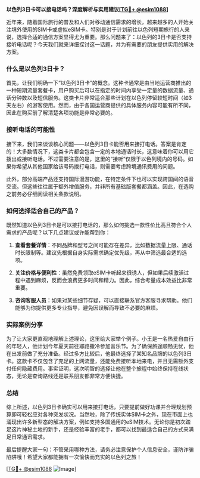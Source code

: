 **以色列3日卡可以接电话吗？深度解析与实用建议[[TG💪+ @esim1088](https://t.me/s/esim1088)]**

近年来，随着国际旅行的普及和人们对移动通信需求的增长，越来越多的人开始关注境外使用的SIM卡或虚拟eSIM卡。特别是对于计划前往以色列短期旅行的人来说，选择合适的通信方案显得尤为重要。那么问题来了：以色列的3日卡是否支持接听电话呢？今天我们就来详细探讨这一话题，并为有需要的朋友提供实用的解决方案。

### 什么是以色列3日卡？

首先，让我们明确一下“以色列3日卡”的概念。这种卡通常是由当地运营商推出的一种短期流量套餐卡，用户购买后可以在指定的时间内享受一定量的数据流量、通话分钟数以及短信服务。这类卡片非常适合那些计划在以色列停留较短时间（如3天左右）的游客使用。然而，由于各国运营商提供的具体服务内容可能有所不同，因此在购买前了解清楚各项功能是非常必要的。

### 接听电话的可能性

接下来，我们来谈谈核心问题——以色列3日卡能否用来接打电话。答案是肯定的！大多数情况下，这类卡片都会包含一定的本地通话时长，这意味着你可以用它拨出或接听电话。不过需要注意的是，这里的“接听”仅限于以色列境内的号码。如果你希望从其他国家给该号码拨打电话，则需要考虑跨境通讯费用的问题。

此外，部分高端产品还支持国际漫游功能，在特定条件下也可以实现跨国间的语音交流。但这些往往属于额外增值服务，并非所有基础版套餐都涵盖。因此，在选购之前务必仔细阅读相关条款说明。

### 如何选择适合自己的产品？

既然知道以色列3日卡是可以接打电话的，那么如何挑选一款性价比高且符合个人需求的产品呢？以下几点建议或许能帮到你：

1. **查看套餐详情**：不同品牌和型号之间可能存在差异，比如数据流量上限、通话时长限制等。建议先根据自身实际需求确定优先级，再从中筛选最合适的选项。
   
2. **关注价格与便利性**：虽然免费领取eSIM卡听起来很诱人，但如果后续激活过程中遇到麻烦，反而会浪费更多时间和精力。因此，综合考量成本效益比非常重要。

3. **咨询客服人员**：如果对某些细节存疑，可以直接联系官方客服寻求帮助。他们能够为你提供更多专业指导，避免因误解而导致不必要的麻烦。

### 实际案例分享

为了让大家更直观地理解上述理论，这里给大家举个例子。小王是一名热爱自由行的年轻人，他计划今年夏天前往耶路撒冷参加音乐节。为了确保旅途顺畅无忧，他在出发前做了充分准备。经过多方比较后，他最终选择了某知名品牌的以色列3日卡。这款卡不仅包含了充足的上网流量，还能免费接听本地来电，并且无需额外支付任何隐藏费用。事实证明，这次明智的选择让他在整个旅程中始终保持在线状态，无论是查询路线还是联系朋友都非常方便快捷。

### 总结

综上所述，以色列3日卡确实可以用来接打电话，只要提前做好功课并合理规划预算即可轻松应对各种突发状况。当然啦，除了传统实体SIM卡之外，现在市面上也涌现出许多新型态的解决方案，例如支持多国通用的eSIM技术。无论你是初次踏足这片神秘土地的新手，还是经验丰富的老手，都可以找到最适合自己的方式来满足日常通讯需求。

最后提醒大家一句：不管采用哪种方法，请务必注意保护个人信息安全，谨防诈骗陷阱哦！希望大家都能拥有一次愉快而充实的以色列之旅！

[[TG💪+ @esim1088](https://t.me/s/esim1088) ![Image](https://i.postimg.cc/4NQfJmqS/Snipaste-2025-05-13-00-14-12.png)]